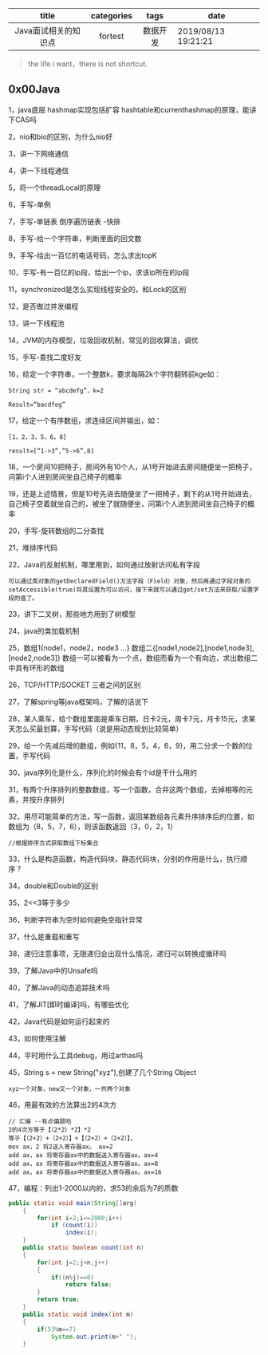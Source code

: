 |        title         | categories |   tags   | date                |
| :------------------: | :--------: | :------: | ------------------- |
| Java面试相关的知识点 |  fortest   | 数据开发 | 2019/08/13 19:21:21 |

> the life i want，there is not shortcut.

## 0x00Java

1，java底层 hashmap实现包括扩容 hashtable和currenthashmap的原理，能讲下CAS吗

2，nio和bio的区别，为什么nio好

3，讲一下网络通信

4，讲一下线程通信

5，将一个threadLocal的原理

6，手写-单例

7，手写-单链表 倒序遍历链表 -快排

8，手写-给一个字符串，判断里面的回文数

9，手写-给出一百亿的电话号码，怎么求出topK

10，手写-有一百亿的ip段，给出一个ip，求该ip所在的ip段

11，synchronized是怎么实现线程安全的，和Lock的区别

12，是否做过并发编程

13，讲一下线程池

14，JVM的内存模型，垃圾回收机制，常见的回收算法，调优

15，手写-查找二度好友

16，给定一个字符串，一个整数k，要求每隔2k个字符翻转前kge如：

```
String str = “abcdefg”，k=2

Result=“bacdfeg”
```

17，给定一个有序数组，求连续区间并输出，如：

```
[1，2，3，5，6，8]

result=[“1->3”,”5->6”,8]
```

18，一个房间10把椅子，房间外有10个人，从1号开始进去房间随便坐一把椅子，问第i个人进到房间坐自己椅子的概率

19，还是上述情景，但是10号先进去随便坐了一把椅子，剩下的从1号开始进去，自己椅子空着就坐自己的，被坐了就随便坐，问第i个人进到房间坐自己椅子的概率

20，手写-旋转数组的二分查找

21，堆排序代码

22，Java的反射机制，哪里用到，如何通过放射访问私有字段

```
可以通过类对象的getDeclaredField()方法字段（Field）对象，然后再通过字段对象的setAccessible(true)将其设置为可以访问，接下来就可以通过get/set方法来获取/设置字段的值了。
```

23，讲下二叉树，那些地方用到了树模型

24，java的类加载机制

25，数组1{node1，node2，node3 ...}
	数组二{[node1,node2],[node1,node3],[node2,node3]}
数组一可以被看为一个点，数组而看为一个有向边，求出数组二中具有环形的数组

26，TCP/HTTP/SOCKET  三者之间的区别

27，了解spring等java框架吗，了解的话说下

28，某人乘车，给个数组里面是乘车日期，日卡2元，周卡7元，月卡15元，求某天怎么买最划算，手写代码（说是用动态规划比较简单）

29，给一个先减后增的数组，例如{11，8，5，4，6，9}，用二分求一个数的位置，手写代码

30，java序列化是什么，序列化的时候会有个id是干什么用的

31，有两个升序排列的整数数组，写一个函数，合并这两个数组，去掉相等的元素，并按升序排列

32，用尽可能简单的方法，写一函数，返回某数组各元素升序排序后的位置，如数组为（8，5，7，6），则该函数返回（3，0，2，1）

```
//根据排序方式获取数组下标集合
```

33，什么是构造函数，构造代码块，静态代码块，分别的作用是什么，执行顺序？

34，double和Double的区别

35，2<<3等于多少

36，判断字符串为空时如何避免空指针异常

37，什么是重载和重写

38，递归注意事项，无限递归会出现什么情况，递归可以转换成循环吗

39，了解Java中的Unsafe吗

40，了解Java的动态追踪技术吗

41，了解JIT[即时编译]吗，有哪些优化

42，Java代码是如何运行起来的

43，如何使用注解

44，平时用什么工具debug，用过arthas吗

45，String s = new String("xyz"),创建了几个String Object

```
xyz一个对象，new又一个对象，一共两个对象
```

46，用最有效的方法算出2的4次方

```
// 汇编 --有点偏题哈
2的4次方等于【（2*2）*2】*2
等于【（2+2）+（2+2）】+【（2+2）+（2+2）】，
mov ax，2 将2送入寄存器ax。 ax=2
add ax，ax 将寄存器ax中的数据送入寄存器ax。ax=4
add ax，ax 将寄存器ax中的数据送入寄存器ax。ax=8
add ax，ax 将寄存器ax中的数据送入寄存器ax。ax=16
```

47，编程：列出1-2000以内的，求53的余后为7的质数

```java
public static void main(String[]arg)
    {
        for(int i=2;i<=2000;i++)
            if (count(i))
                index(i);
    }
    public static boolean count(int n)
    {
        for(int j=2;j<n;j++)
        {
            if((n%j)==0)
                return false;
        }
        return true;
    }
    public static void index(int m)
    {
        if(53%m==7)
            System.out.print(m+" ");
    }

```

